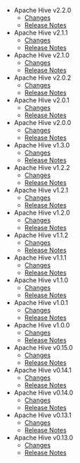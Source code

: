 
<!---
# Licensed to the Apache Software Foundation (ASF) under one
# or more contributor license agreements.  See the NOTICE file
# distributed with this work for additional information
# regarding copyright ownership.  The ASF licenses this file
# to you under the Apache License, Version 2.0 (the
# "License"); you may not use this file except in compliance
# with the License.  You may obtain a copy of the License at
#
#     http://www.apache.org/licenses/LICENSE-2.0
#
# Unless required by applicable law or agreed to in writing, software
# distributed under the License is distributed on an "AS IS" BASIS,
# WITHOUT WARRANTIES OR CONDITIONS OF ANY KIND, either express or implied.
# See the License for the specific language governing permissions and
# limitations under the License.
-->
* Apache Hive v2.2.0
    * [Changes](2.2.0/CHANGES.2.2.0.md)
    * [Release Notes](2.2.0/RELEASENOTES.2.2.0.md)
* Apache Hive v2.1.1
    * [Changes](2.1.1/CHANGES.2.1.1.md)
    * [Release Notes](2.1.1/RELEASENOTES.2.1.1.md)
* Apache Hive v2.1.0
    * [Changes](2.1.0/CHANGES.2.1.0.md)
    * [Release Notes](2.1.0/RELEASENOTES.2.1.0.md)
* Apache Hive v2.0.2
    * [Changes](2.0.2/CHANGES.2.0.2.md)
    * [Release Notes](2.0.2/RELEASENOTES.2.0.2.md)
* Apache Hive v2.0.1
    * [Changes](2.0.1/CHANGES.2.0.1.md)
    * [Release Notes](2.0.1/RELEASENOTES.2.0.1.md)
* Apache Hive v2.0.0
    * [Changes](2.0.0/CHANGES.2.0.0.md)
    * [Release Notes](2.0.0/RELEASENOTES.2.0.0.md)
* Apache Hive v1.3.0
    * [Changes](1.3.0/CHANGES.1.3.0.md)
    * [Release Notes](1.3.0/RELEASENOTES.1.3.0.md)
* Apache Hive v1.2.2
    * [Changes](1.2.2/CHANGES.1.2.2.md)
    * [Release Notes](1.2.2/RELEASENOTES.1.2.2.md)
* Apache Hive v1.2.1
    * [Changes](1.2.1/CHANGES.1.2.1.md)
    * [Release Notes](1.2.1/RELEASENOTES.1.2.1.md)
* Apache Hive v1.2.0
    * [Changes](1.2.0/CHANGES.1.2.0.md)
    * [Release Notes](1.2.0/RELEASENOTES.1.2.0.md)
* Apache Hive v1.1.2
    * [Changes](1.1.2/CHANGES.1.1.2.md)
    * [Release Notes](1.1.2/RELEASENOTES.1.1.2.md)
* Apache Hive v1.1.1
    * [Changes](1.1.1/CHANGES.1.1.1.md)
    * [Release Notes](1.1.1/RELEASENOTES.1.1.1.md)
* Apache Hive v1.1.0
    * [Changes](1.1.0/CHANGES.1.1.0.md)
    * [Release Notes](1.1.0/RELEASENOTES.1.1.0.md)
* Apache Hive v1.0.1
    * [Changes](1.0.1/CHANGES.1.0.1.md)
    * [Release Notes](1.0.1/RELEASENOTES.1.0.1.md)
* Apache Hive v1.0.0
    * [Changes](1.0.0/CHANGES.1.0.0.md)
    * [Release Notes](1.0.0/RELEASENOTES.1.0.0.md)
* Apache Hive v0.15.0
    * [Changes](0.15.0/CHANGES.0.15.0.md)
    * [Release Notes](0.15.0/RELEASENOTES.0.15.0.md)
* Apache Hive v0.14.1
    * [Changes](0.14.1/CHANGES.0.14.1.md)
    * [Release Notes](0.14.1/RELEASENOTES.0.14.1.md)
* Apache Hive v0.14.0
    * [Changes](0.14.0/CHANGES.0.14.0.md)
    * [Release Notes](0.14.0/RELEASENOTES.0.14.0.md)
* Apache Hive v0.13.1
    * [Changes](0.13.1/CHANGES.0.13.1.md)
    * [Release Notes](0.13.1/RELEASENOTES.0.13.1.md)
* Apache Hive v0.13.0
    * [Changes](0.13.0/CHANGES.0.13.0.md)
    * [Release Notes](0.13.0/RELEASENOTES.0.13.0.md)
